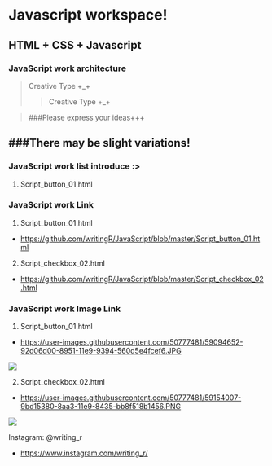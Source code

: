 Javascript workspace!
============ 
HTML + CSS + Javascript
- 

### JavaScript work architecture
>Creative Type +_+
>>Creative Type +_+

>###Please express your ideas+++


###There may be slight variations! 
----- 


### JavaScript work list introduce :>
1. Script_button_01.html


### JavaScript work Link
1. Script_button_01.html
- https://github.com/writingR/JavaScript/blob/master/Script_button_01.html
2. Script_checkbox_02.html
- https://github.com/writingR/JavaScript/blob/master/Script_checkbox_02.html


### JavaScript work Image Link
1. Script_button_01.html

- https://user-images.githubusercontent.com/50777481/59094652-92d06d00-8951-11e9-9394-560d5e4fcef6.JPG
<img src="https://user-images.githubusercontent.com/50777481/59094652-92d06d00-8951-11e9-9394-560d5e4fcef6.JPG">

2. Script_checkbox_02.html

- https://user-images.githubusercontent.com/50777481/59154007-9bd15380-8aa3-11e9-8435-bb8f518b1456.PNG
<img src="https://user-images.githubusercontent.com/50777481/59154007-9bd15380-8aa3-11e9-8435-bb8f518b1456.PNG">

Instagram: @writing_r
- https://www.instagram.com/writing_r/

